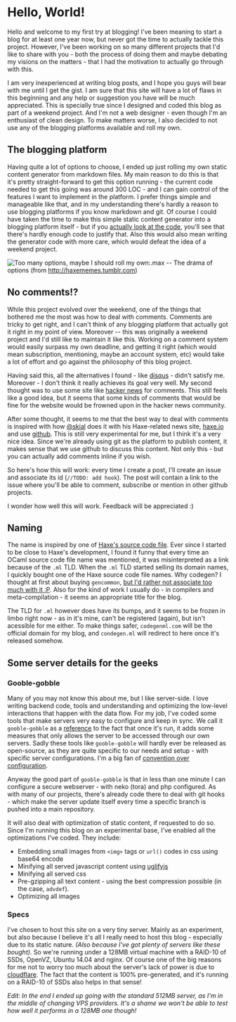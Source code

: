 [date]: / "2014-11-23T20:49:49-0300"
[modified]: / "2014-11-23T20:49:49-0300"
[tags]: / "blog,server-side,weekend project"
[issue]: / "1"

# Hello, World!

Hello and welcome to my first try at blogging! I've been meaning to start a blog for at least
one year now, but never got the time to actually tackle this project.
However, I've been working on so many different projects that I'd like to share with you - both
the process of doing them and maybe debating my visions on the matters - that I had the motivation
to actually go through with this.

I am very inexperienced at writing blog posts, and I hope you guys will bear with me
until I get the gist. I am sure that this site will have a lot of flaws in this beginning and any help
or suggestion you have will be much appreciated. This is specially true since I designed and coded
this blog as part of a weekend project. And I'm not a web designer - even though I'm an enthusiast
of clean design. To make matters worse, I also decided to not use any of the blogging platforms available and roll my own.

## The blogging platform

Having quite a lot of options to choose, I ended up just rolling my own static content generator
from markdown files. My main reason to do this is that it's pretty straight-forward to get this option running -
the current code needed to get this going was around 300 LOC - and I can gain control of the features I want
to implement in the platform. I prefer things simple and manageable like that, and in my understanding
there's hardly a reason to use blogging platforms if you know markdown and git. Of course I could have
taken the time to make this simple static content generator into a blogging platform itself - but if you 
[actually look at the code](https://github.com/waneck/codegen.ml), you'll see that there's hardly enough
code to justify that. Also this would also mean writing the generator code with more care, which would
defeat the idea of a weekend project.

![Too many options, maybe I should roll my own:.max](http://36.media.tumblr.com/6d2e1b6cd1f4b5cbf764c686458153fd/tumblr_mkr4v8GCDp1rzh6ewo1_1280.png)
-- The drama of options (from http://haxememes.tumblr.com)

## No comments!?

While this project evolved over the weekend, one of the things that bothered me the most was how to deal with
comments. Comments are tricky to get right, and I can't think of any blogging platform that actually got it right
in my point of view. Moreover -- this was originally a weekend project and I'd still like to maintain it like this.
Working on a comment system would easily surpass my own deadline, and getting it right (which would mean subscription,
mentioning, maybe an account system, etc) would take a lot of effort and go against the philosophy of this blog project.

Having said this, all the alternatives I found - like [disqus](http://disqus.com:nofollow) - didn't satisfy me.
Moreover - I don't think it really achieves its goal very well. My second thought was to use some site like [hacker news](https://news.ycombinator.com/)
for comments. This still feels like a good idea, but it seems that some kinds of comments that would be fine
for the website would be frowned upon in the hacker news community. 

After some thought, it seems to me that the best way to deal with comments is inspired with how [@skial](http://twitter.com/skial)
does it with his Haxe-related news site, [haxe.io](http://haxe.io) and use [github](https://github.com/skial/haxe.io).
This is still very experimental for me, but I think it's a very nice idea. Since we're already using git as the platform
to publish content, it makes sense that we use github to discuss this content. Not only this - but you can actually add comments
inline if you wish.

So here's how this will work: every time I create a post, I'll create an issue and associate its id (`//TODO: add hook`). The post will
contain a link to the issue where you'll be able to comment, subscribe or mention in other github projects.

I wonder how well this will work. Feedback will be appreciated :)

## Naming

The name is inspired by one of [Haxe's source code file](https://github.com/HaxeFoundation/haxe/blob/development/codegen.ml).
Ever since I started to be close to Haxe's development, I found it funny that every time an OCaml source code file name was mentioned,
it was misinterpreted as a link because of the `.ml` TLD. When the `.ml` TLD started selling its domain names, I quickly bought one of
the Haxe source code file names. Why codegen? I thought at first about buying `gencommon`, 
[but I'd rather not associate too much with it :P](http://haxememes.tumblr.com/post/87036011589/simn-but-you-should-get-the-hell-out-of).
Also for the kind of work I usually do - in compilers and meta-compilation - it seems an appropriate title for the blog.

The TLD for `.ml` however does have its bumps, and it seems to be frozen in limbo right now - as in it's mine, can't be registered (again), but isn't
acessible for me either. To make things safer, `codegenml.com` will be the official domain for my blog, and `condegen.ml` will redirect to here
once it's released somehow.

## Some server details for the geeks
### Gooble-gobble

Many of you may not know this about me, but I like server-side. I love writing backend code, tools and
understanding and optimizing the low-level interactions that happen with the data flow.
For my job, I've coded some tools that make servers very easy to configure and keep in sync. We call it `gooble-gobble`
as a [reference](https://www.youtube.com/watch?v=bBXyB7niEc0) to the fact that once it's run, it adds some measures that
only allows the server to be accessed through our own servers.
Sadly these tools like `gooble-gobble` will hardly ever be released as open-source, as they are quite specific to our needs and
setup - with specific server configurations. I'm a big fan of [convention over configuration](http://en.wikipedia.org/wiki/Convention_over_configuration).

Anyway the good part of `gooble-gobble` is that in less than one minute I can configure a secure webserver - with
neko (tora) and php configured.
As with many of our projects, there's already code there to deal with git hooks - which make the server update itself
every time a specific branch is pushed into a main repository.

It will also deal with optimization of static content, if requested to do so. Since I'm running this blog on an experimental
base, I've enabled all the optimizations I've coded. They include:

 * Embedding small images from `<img>` tags or `url()` codes in css using base64 encode
 * Minifying all served javascript content using [uglifyjs](https://github.com/mishoo/UglifyJS)
 * Minifying all served css
 * Pre-gzipping all text content - using the best compression possible (in the case, `advdef`).
 * Optimizing all images

### Specs
I've chosen to host this site on a very tiny server. Mainly as an experiment, but also because I believe it's
all I really need to host this blog - especially due to its static nature. *(Also because I've got plenty of
servers like these bought)*. So we're running under a 128MB virtual machine with a RAID-10 of SSDs, OpenVZ,
Ubuntu 14.04 and nginx.
Of course one of the big reasons for me not to worry too much about the server's lack of power is due to
[cloudflare](https://www.cloudflare.com). The fact that the content is 100% pre-generated, and it's running
on a RAID-10 of SSDs also helps in that sense!

*Edit: In the end I ended up going with the standard 512MB server, as I'm in the middle of changing VPS providers.
It's a shame we won't be able to test how well it performs in a 128MB one though!*
